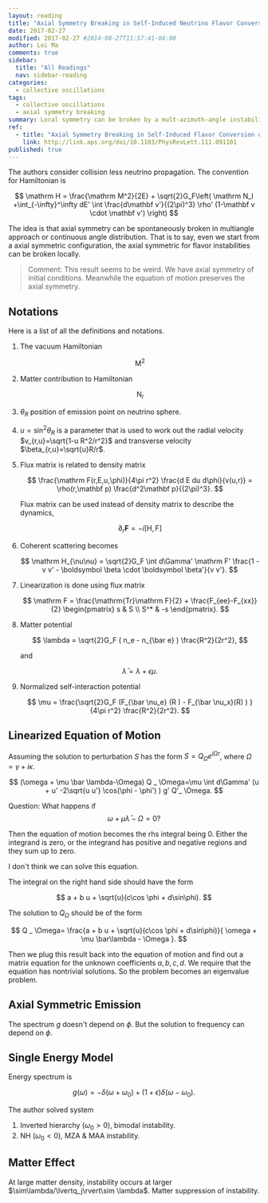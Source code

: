 ```yaml
---
layout: reading
title: "Axial Symmetry Breaking in Self-Induced Neutrino Flavor Conversions"
date: 2017-02-27
modified: 2017-02-27 #2014-08-27T11:57:41-04:00
author: Lei Ma
comments: true
sidebar:
  title: "All Readings"
  nav: sidebar-reading
categories:
  - collective oscillations
tags:
  - collective oscillations
  - axial symmetry breaking
summary: Local symmetry can be broken by a mult-azimuth-angle instability.
ref:
  - title: "Axial Symmetry Breaking in Self-Induced Flavor Conversion of Supernova Neutrino Fluxes"
    link: http://link.aps.org/doi/10.1103/PhysRevLett.111.091101
published: true
---
```






The authors consider collision less neutrino propagation. The convention for Hamiltonian is

$$
\mathrm H = \frac{\mathrm M^2}{2E} + \sqrt{2}G_F\left( \mathrm N_l +\int_{-\infty}^\infty dE' \int \frac{d\mathbf v'}{(2\pi)^3} \rho' (1-\mathbf v \cdot \mathbf v') \right)
$$

The idea is that axial symmetry can be spontaneously broken in multiangle approach or continuous angle distribution. That is to say, even we start from a axial symmetric configuration, the axial symmetric for flavor instabilities can be broken locally.

> Comment: This result seems to be weird. We have axial symmetry of initial conditions. Meanwhile the equation of motion preserves the axial symmetry.

## Notations

Here is a list of all the definitions and notations.

1. The vacuum Hamiltonian

   $$
   \mathrm M^2
   $$

2. Matter contribution to Hamiltonian

   $$
   \mathrm N_l
   $$

3. $\theta_R$ position of emission point on neutrino sphere.
4. $u=\sin^2\theta_R$ is a parameter that is used to work out the radial velocity $v_{r,u}=\sqrt{1-u R^2/r^2}$ and transverse velocity $\beta_{r,u}=\sqrt{u}R/r$.
5. Flux matrix is related to density matrix

   $$
   \frac{\mathrm F(r,E,u,\phi)}{4\pi r^2} \frac{d E du d\phi}{v(u,r)} = \rho(r,\mathbf p) \frac{d^2\mathbf p}{(2\pi)^3}.
   $$

   Flux matrix can be used instead of density matrix to describe the dynamics,

   $$
   \partial_r \mathbf F = -i[\mathrm H,\mathrm F]
   $$

6. Coherent scattering becomes

   $$
   \mathrm H_{\nu\nu} = \sqrt{2}G_F \int d\Gamma' \mathrm F' \frac{1 - v v' - \boldsymbol \beta \cdot \boldsymbol \beta'}{v v'}.
   $$

7. Linearization is done using flux matrix

   $$
   \mathrm F = \frac{\mathrm{Tr}\mathrm F}{2} + \frac{F_{ee}-F_{xx}}{2} \begin{pmatrix} s & S \\ S^* & -s \end{pmatrix}.
   $$

8. Matter potential

   $$
   \lambda = \sqrt{2}G_F ( n_e - n_{\bar e} ) \frac{R^2}{2r^2},
   $$

   and

   $$
   \bar \lambda = \lambda + \epsilon \mu.
   $$

9. Normalized self-interaction potential

   $$
   \mu = \frac{\sqrt{2}G_F (F_{\bar \nu_e} (R ) -  F_{\bar \nu_x}(R) ) }{4\pi r^2} \frac{R^2}{2r^2}.
   $$


## Linearized Equation of Motion

Assuming the solution to perturbation $S$ has the form $S = Q_\Omega e^{i\Omega r}$, where $\Omega=\gamma + i \kappa$.

$$
(\omega + \mu \bar \lambda-\Omega) Q _ \Omega=\mu \int d\Gamma' (u + u' -2\sqrt{u u'} \cos(\phi - \phi') ) g' Q'_ \Omega.
$$


<div class="notes--warning" markdown="1">

Question: What happens if
  $$
  \omega + \mu \bar \lambda -\Omega =0?
  $$

Then the equation of motion becomes the rhs integral being 0. Either the integrand is zero, or the integrand has positive and negative regions and they sum up to zero.

I don't think we can solve this equation.

</div>

The integral on the right hand side should have the form

$$
a + b u + \sqrt{u}(c\cos \phi + d\sin\phi).
$$

The solution to $Q_\Omega$ should be of the form

$$
Q _ \Omega= \frac{a + b u + \sqrt{u}(c\cos \phi + d\sin\phi)}{ \omega + \mu \bar\lambda - \Omega }.
$$

Then we plug this result back into the equation of motion and find out a matrix equation for the unknown coefficients $a,b,c,d$. We require that the equation has nontrivial solutions. So the problem becomes an eigenvalue problem.




## Axial Symmetric Emission

The spectrum $g$ doesn't depend on $\phi$. But the solution to frequency can depend on $\phi$.

## Single Energy Model

Energy spectrum is

$$
g(\omega) = - \delta(\omega + \omega_0) + (1+\epsilon) \delta(\omega-\omega_0).
$$

The author solved system

1. Inverted hierarchy ($\omega_0>0$), bimodal instability.
2. NH ($\omega_0<0$), MZA & MAA instability.


## Matter Effect

At large matter density, instability occurs at larger $\sim\lambda/\lvertq_j\rvert\sim \lambda$. Matter suppression of instability.
